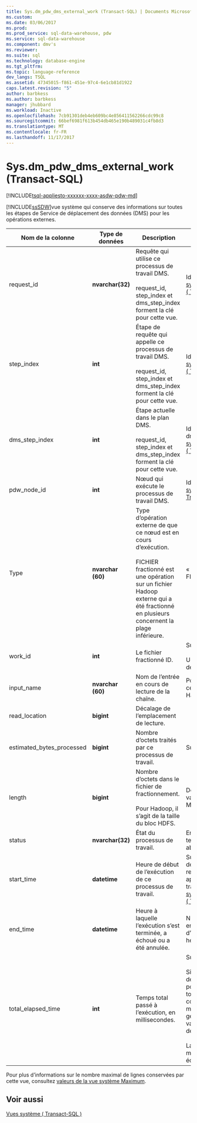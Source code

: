 ```yaml
---
title: Sys.dm_pdw_dms_external_work (Transact-SQL) | Documents Microsoft
ms.custom: 
ms.date: 03/06/2017
ms.prod: 
ms.prod_service: sql-data-warehouse, pdw
ms.service: sql-data-warehouse
ms.component: dmv's
ms.reviewer: 
ms.suite: sql
ms.technology: database-engine
ms.tgt_pltfrm: 
ms.topic: language-reference
dev_langs: TSQL
ms.assetid: 47345015-f861-451e-97c4-6e1cb81d1922
caps.latest.revision: "5"
author: barbkess
ms.author: barbkess
manager: jhubbard
ms.workload: Inactive
ms.openlocfilehash: 7cb91301deb4eb609bc4e856411562266cdc99c8
ms.sourcegitcommit: 66bef6981f613b454db465e190b489031c4fb8d3
ms.translationtype: MT
ms.contentlocale: fr-FR
ms.lasthandoff: 11/17/2017
---
```

# <a name="sysdmpdwdmsexternalwork-transact-sql"></a>Sys.dm_pdw_dms_external_work (Transact-SQL)
[!INCLUDE[tsql-appliesto-xxxxxx-xxxx-asdw-pdw-md](../../includes/tsql-appliesto-xxxxxx-xxxx-asdw-pdw-md.md)]

  [!INCLUDE[ssSDW](../../includes/sssdw-md.md)]vue système qui conserve des informations sur toutes les étapes de Service de déplacement des données (DMS) pour les opérations externes.  
  
|Nom de la colonne|Type de données| Description|Plage|  
|-----------------|---------------|-----------------|-----------|  
|request_id|**nvarchar(32)**|Requête qui utilise ce processus de travail DMS.<br /><br /> request_id, step_index et dms_step_index forment la clé pour cette vue.|Identique à request_id dans [sys.dm_pdw_exec_requests &#40; Transact-SQL &#41; ](../../relational-databases/system-dynamic-management-views/sys-dm-pdw-exec-requests-transact-sql.md).|  
|step_index|**int**|Étape de requête qui appelle ce processus de travail DMS.<br /><br /> request_id, step_index et dms_step_index forment la clé pour cette vue.|Identique à step_index dans [sys.dm_pdw_request_steps &#40; Transact-SQL &#41; ](../../relational-databases/system-dynamic-management-views/sys-dm-pdw-request-steps-transact-sql.md).|  
|dms_step_index|**int**|Étape actuelle dans le plan DMS.<br /><br /> request_id, step_index et dms_step_index forment la clé pour cette vue.|Identique à dms___step_index dans [sys.dm_pdw_dms_workers &#40; Transact-SQL &#41; ](../../relational-databases/system-dynamic-management-views/sys-dm-pdw-dms-workers-transact-sql.md).|  
|pdw_node_id|**int**|Nœud qui exécute le processus de travail DMS.|Identique à node_id dans [sys.dm_pdw_nodes &#40; Transact-SQL &#41; ](../../relational-databases/system-dynamic-management-views/sys-dm-pdw-nodes-transact-sql.md).|  
|Type|**nvarchar (60)**|Type d’opération externe de que ce nœud est en cours d’exécution.<br /><br /> FICHIER fractionné est une opération sur un fichier Hadoop externe qui a été fractionné en plusieurs concernent la plage inférieure.|« FRACTIONNEMENT DE FICHIER »|  
|work_id|**int**|Le fichier fractionné ID.|Supérieur ou égal à 0.<br /><br /> Unique pour chaque nœud de calcul.|  
|input_name|**nvarchar (60)**|Nom de l’entrée en cours de lecture de la chaîne.|Pour un fichier Hadoop, ceci est le nom de fichier Hadoop.|  
|read_location|**bigint**|Décalage de l’emplacement de lecture.||  
|estimated_bytes_processed|**bigint**|Nombre d’octets traités par ce processus de travail.|Supérieur ou égal à 0.|  
|length|**bigint**|Nombre d’octets dans le fichier de fractionnement.<br /><br /> Pour Hadoop, il s’agit de la taille du bloc HDFS.|Défini par l’utilisateur. La valeur par défaut est de 64 Mo.|  
|status|**nvarchar(32)**|État du processus de travail.|En attente, traitement, terminé, échec, abandonnée|  
|start_time|**datetime**|Heure de début de l’exécution de ce processus de travail.|Supérieur ou égal à l’heure de début de l’étape de requête qu'auquel appartient ce processus de travail. Consultez [sys.dm_pdw_request_steps &#40; Transact-SQL &#41; ](../../relational-databases/system-dynamic-management-views/sys-dm-pdw-request-steps-transact-sql.md).|  
|end_time|**datetime**|Heure à laquelle l’exécution s’est terminée, a échoué ou a été annulée.|NULL pour les traitements en cours ou en file d’attente. Sinon, supérieur à heure_début.|  
|total_elapsed_time|**int**|Temps total passé à l’exécution, en millisecondes.|Supérieur ou égal à 0.<br /><br /> Si total_elapsed_time dépasse la valeur maximale pour un entier, total_elapsed_time continueront à être la valeur maximale. Cette condition génère l’avertissement « la valeur maximale a été dépassée. »<br /><br /> La valeur maximale, en millisecondes est équivalente à 24.8 jours.|  
  
 Pour plus d’informations sur le nombre maximal de lignes conservées par cette vue, consultez [valeurs de la vue système Maximum](http://msdn.microsoft.com/en-us/5243f018-2713-45e3-9b61-39b2a57401b9).  
  
## <a name="see-also"></a>Voir aussi  
 [Vues système &#40; Transact-SQL &#41;](http://msdn.microsoft.com/library/35a6161d-7f43-4e00-bcd3-3091f2015e90)  
  
  
